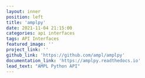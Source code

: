 ```yaml
---
layout: inner
position: left
title: 'amplpy'
date: 2021-11-04 21:15:00
categories: api interfaces
tags: API Interfaces
featured_image: ''
project_link: ''
github_link: 'https://github.com/ampl/amplpy'
documentation_link: 'https://amplpy.readthedocs.io'
lead_text: "AMPL Python API"
---
```

